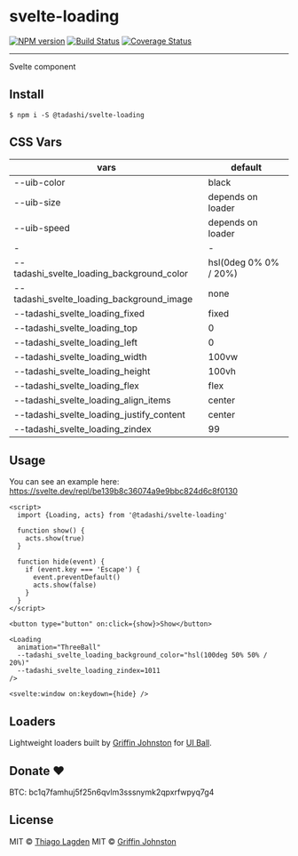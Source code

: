 # svelte-loading

[![NPM version][npm-img]][npm]
[![Build Status][ci-img]][ci]
[![Coverage Status][coveralls-img]][coveralls]

[npm-img]: https://img.shields.io/npm/v/@tadashi/svelte-loading.svg
[npm]: https://www.npmjs.com/package/@tadashi/svelte-loading
[ci-img]: https://github.com/lagden/svelte-loading/actions/workflows/nodejs.yml/badge.svg
[ci]: https://github.com/lagden/svelte-loading/actions/workflows/nodejs.yml
[coveralls-img]: https://coveralls.io/repos/github/lagden/svelte-loading/badge.svg?branch=main
[coveralls]: https://coveralls.io/github/lagden/svelte-loading?branch=main

---

Svelte component

## Install

```
$ npm i -S @tadashi/svelte-loading
```


## CSS Vars

vars                                               | default
---------------------------------------------------| --------------------------------
--uib-color                                        | black
--uib-size                                         | depends on loader
--uib-speed                                        | depends on loader
\-                                                 | \-
--tadashi_svelte_loading_background_color          | hsl(0deg 0% 0% / 20%)
--tadashi_svelte_loading_background_image          | none
--tadashi_svelte_loading_fixed                     | fixed
--tadashi_svelte_loading_top                       | 0
--tadashi_svelte_loading_left                      | 0
--tadashi_svelte_loading_width                     | 100vw
--tadashi_svelte_loading_height                    | 100vh
--tadashi_svelte_loading_flex                      | flex
--tadashi_svelte_loading_align_items               | center
--tadashi_svelte_loading_justify_content           | center
--tadashi_svelte_loading_zindex                    | 99


## Usage

You can see an example here: https://svelte.dev/repl/be139b8c36074a9e9bbc824d6c8f0130

```svelte
<script>
  import {Loading, acts} from '@tadashi/svelte-loading'

  function show() {
    acts.show(true)
  }

  function hide(event) {
    if (event.key === 'Escape') {
      event.preventDefault()
      acts.show(false)
    }
  }
</script>

<button type="button" on:click={show}>Show</button>

<Loading
  animation="ThreeBall"
  --tadashi_svelte_loading_background_color="hsl(100deg 50% 50% / 20%)"
  --tadashi_svelte_loading_zindex=1011
/>

<svelte:window on:keydown={hide} />
```


## Loaders

Lightweight loaders built by [Griffin Johnston](https://twitter.com/griffinjohnston) for [UI Ball](https://uiball.com).


## Donate ❤️

BTC: bc1q7famhuj5f25n6qvlm3sssnymk2qpxrfwpyq7g4


## License

MIT © [Thiago Lagden](https://github.com/lagden)
MIT © [Griffin Johnston](https://github.com/GriffinJohnston/uiball-loaders/blob/main/LICENSE)
